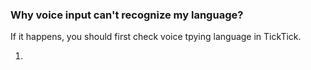 ### Why voice input can't recognize my language? 

If it happens, you should first check voice tpying language in TickTick.

1. 

